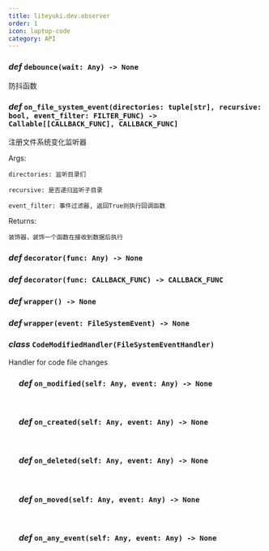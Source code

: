 ```yaml
---
title: liteyuki.dev.observer
order: 1
icon: laptop-code
category: API
---
```


### ***def*** `debounce(wait: Any) -> None`

防抖函数

### ***def*** `on_file_system_event(directories: tuple[str], recursive: bool, event_filter: FILTER_FUNC) -> Callable[[CALLBACK_FUNC], CALLBACK_FUNC]`

注册文件系统变化监听器

Args:

    directories: 监听目录们

    recursive: 是否递归监听子目录

    event_filter: 事件过滤器, 返回True则执行回调函数

Returns:

    装饰器，装饰一个函数在接收到数据后执行

### ***def*** `decorator(func: Any) -> None`



### ***def*** `decorator(func: CALLBACK_FUNC) -> CALLBACK_FUNC`



### ***def*** `wrapper() -> None`



### ***def*** `wrapper(event: FileSystemEvent) -> None`



### ***class*** `CodeModifiedHandler(FileSystemEventHandler)`

Handler for code file changes

### &emsp; ***def*** `on_modified(self: Any, event: Any) -> None`

&emsp;

### &emsp; ***def*** `on_created(self: Any, event: Any) -> None`

&emsp;

### &emsp; ***def*** `on_deleted(self: Any, event: Any) -> None`

&emsp;

### &emsp; ***def*** `on_moved(self: Any, event: Any) -> None`

&emsp;

### &emsp; ***def*** `on_any_event(self: Any, event: Any) -> None`

&emsp;

